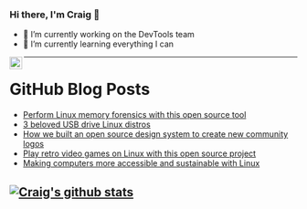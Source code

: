 ### Hi there, I'm Craig 👋

<!--
**CraigTeelFugro/CraigTeelFugro** is a ✨ _special_ ✨ repository because its `README.md` (this file) appears on your GitHub profile.

Here are some ideas to get you started:
-->

- 🔭 I’m currently working on the DevTools team
- 🌱 I’m currently learning everything I can

[<img align="left" alt="Craig Teel | LinkedIn" width="22px" src="https://cdn.jsdelivr.net/npm/simple-icons@v3/icons/linkedin.svg" />][linkedin]

---

# GitHub Blog Posts

<!-- BLOG-POST-LIST:START -->
- [Perform Linux memory forensics with this open source tool](https://opensource.com/article/21/4/linux-memory-forensics)
- [3 beloved USB drive Linux distros](https://opensource.com/article/21/4/usb-drive-linux-distro)
- [How we built an open source design system to create new community logos](https://opensource.com/article/21/4/ansible-community-logos)
- [Play retro video games on Linux with this open source project](https://opensource.com/article/21/4/scummvm-retro-gaming)
- [Making computers more accessible and sustainable with Linux](https://opensource.com/article/21/4/linux-free-geek)
<!-- BLOG-POST-LIST:END -->

## [![Craig's github stats](https://github-readme-stats.vercel.app/api?username=craigteelfugro)](https://github.com/anuraghazra/github-readme-stats)


[linkedin]: https://linkedin.com/in/craig-teel-b8786771
